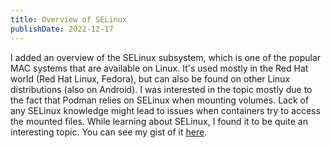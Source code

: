 ```yaml
---
title: Overview of SELinux
publishDate: 2022-12-17
---
```


I added an overview of the SELinux subsystem, which is one of the popular MAC
systems that are available on Linux. It's used mostly in the Red Hat world (Red
Hat Linux, Fedora), but can also be found on other Linux distributions (also on
Android). I was interested in the topic mostly due to the fact that Podman
relies on SELinux when mounting volumes. Lack of any SELinux knowledge might
lead to issues when containers try to access the mounted files. While learning
about SELinux, I found it to be quite an interesting topic. You can see my gist
of it [here](/technologies/linux/selinux).